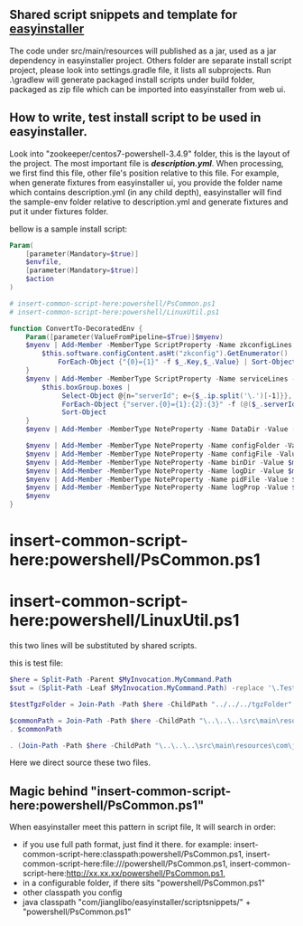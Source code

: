 ## Shared script snippets and template for [easyinstaller](https://github.com/jianglibo/easyinstaller)

The code under src/main/resources will published as a jar, used as a jar dependency in easyinstaller project. Others folder are separate install script project, please look into settings.gradle file, it lists all subprojects. Run .\gradlew will generate packaged install scripts under build folder, packaged as zip file which can be imported into easyinstaller from web ui.

## How to write, test install script to be used in easyinstaller.

Look into "zookeeper/centos7-powershell-3.4.9" folder, this is the layout of the project. The most important file is ***description.yml***. When processing, we first find this file, other file's position relative to this file. For example, when generate fixtures from easyinstaller ui, you provide the folder name which contains description.yml (in any child depth), easyinstaller will find the sample-env folder relative to description.yml and generate fixtures and put it under fixtures folder.

bellow is a sample install script:
```powershell
Param(
    [parameter(Mandatory=$true)]
    $envfile,
    [parameter(Mandatory=$true)]
    $action
)

# insert-common-script-here:powershell/PsCommon.ps1
# insert-common-script-here:powershell/LinuxUtil.ps1

function ConvertTo-DecoratedEnv {
    Param([parameter(ValueFromPipeline=$True)]$myenv)
    $myenv | Add-Member -MemberType ScriptProperty -Name zkconfigLines -Value {
        $this.software.configContent.asHt("zkconfig").GetEnumerator() |
            ForEach-Object {"{0}={1}" -f $_.Key,$_.Value} | Sort-Object
    }
    $myenv | Add-Member -MemberType ScriptProperty -Name serviceLines -Value {
        $this.boxGroup.boxes |
             Select-Object @{n="serverId"; e={$_.ip.split('\.')[-1]}}, hostname |
             ForEach-Object {"server.{0}={1}:{2}:{3}" -f (@($_.serverId, $_.hostname) + $this.software.configContent.zkports.Split(','))} |
             Sort-Object
    }
    $myenv | Add-Member -MemberType NoteProperty -Name DataDir -Value ($myenv.software.configContent.zkconfig.dataDir)

    $myenv | Add-Member -MemberType NoteProperty -Name configFolder -Value (Split-Path -Parent $myenv.software.configContent.configFile)
    $myenv | Add-Member -MemberType NoteProperty -Name configFile -Value $myenv.software.configContent.configFile
    $myenv | Add-Member -MemberType NoteProperty -Name binDir -Value $myenv.software.configContent.binDir
    $myenv | Add-Member -MemberType NoteProperty -Name logDir -Value $myenv.software.configContent.logDir
    $myenv | Add-Member -MemberType NoteProperty -Name pidFile -Value $myenv.software.configContent.pidFile
    $myenv | Add-Member -MemberType NoteProperty -Name logProp -Value $myenv.software.configContent.logProp
    $myenv
}
```

# insert-common-script-here:powershell/PsCommon.ps1
# insert-common-script-here:powershell/LinuxUtil.ps1
this two lines will be substituted by shared scripts.

this is test file:
```powershell
$here = Split-Path -Parent $MyInvocation.MyCommand.Path
$sut = (Split-Path -Leaf $MyInvocation.MyCommand.Path) -replace '\.Tests\.', '.'

$testTgzFolder = Join-Path -Path $here -ChildPath "../../../tgzFolder" -Resolve

$commonPath = Join-Path -Path $here -ChildPath "\..\..\..\src\main\resources\com\jianglibo\easyinstaller\scriptsnippets\powershell\PsCommon.Ps1" -Resolve
. $commonPath

. (Join-Path -Path $here -ChildPath "\..\..\..\src\main\resources\com\jianglibo\easyinstaller\scriptsnippets\powershell\LinuxUtil.ps1" -Resolve)
```

Here we direct source these two files.

## Magic behind "insert-common-script-here:powershell/PsCommon.ps1"

When easyinstaller meet this pattern in script file, It will search in order:

* if you use full path format, just find it there. for example: insert-common-script-here:classpath:powershell/PsCommon.ps1, insert-common-script-here:file:///powershell/PsCommon.ps1, insert-common-script-here:http://xx.xx.xx/powershell/PsCommon.ps1,
* in a configurable folder, if there sits "powershell/PsCommon.ps1"
* other classpath you config
* java classpath "com/jianglibo/easyinstaller/scriptsnippets/" + "powershell/PsCommon.ps1"
